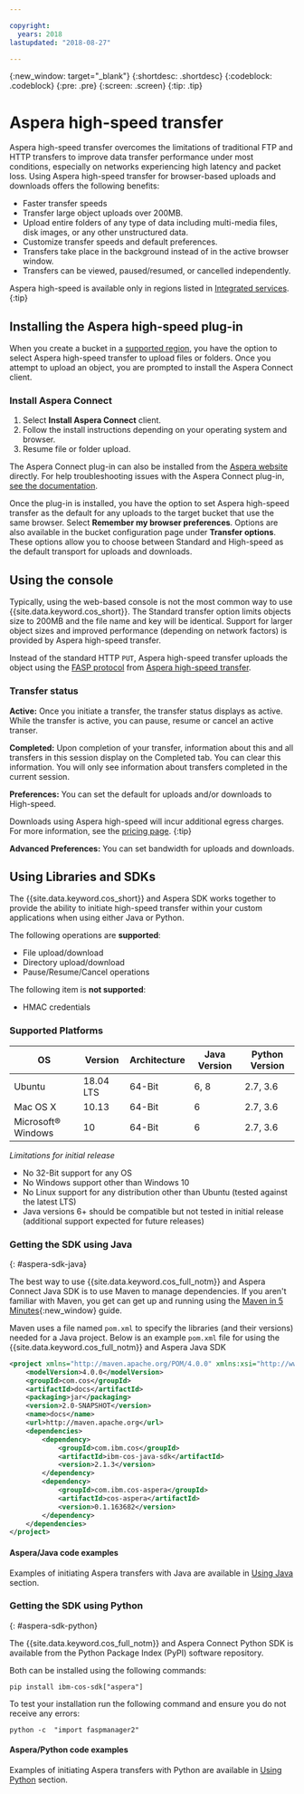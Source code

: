 ```yaml
---

copyright:
  years: 2018
lastupdated: "2018-08-27"

---
```

{:new_window: target="_blank"}
{:shortdesc: .shortdesc}
{:codeblock: .codeblock}
{:pre: .pre}
{:screen: .screen}
{:tip: .tip}

# Aspera high-speed transfer

Aspera high-speed transfer overcomes the limitations of traditional FTP and HTTP transfers to improve data transfer performance under most conditions, especially on networks experiencing high latency and packet loss. Using Aspera high-speed transfer for browser-based uploads and downloads offers the following benefits:

- Faster transfer speeds
- Transfer large object uploads over 200MB.
- Upload entire folders of any type of data including multi-media files, disk images, or any other unstructured data.
- Customize transfer speeds and default preferences.
- Transfers take place in the background instead of in the active browser window.
- Transfers can be viewed, paused/resumed, or cancelled independently.

Aspera high-speed is available only in regions listed in [Integrated services](/docs/services/cloud-object-storage/basics/services.html#service-availability).
{:tip}

## Installing the Aspera high-speed plug-in

When you create a bucket in a [supported region](/docs/services/cloud-object-storage/basics/services.html#service-availability), you have the option to select Aspera high-speed transfer to upload files or folders. Once you attempt to upload an object, you are prompted to install the Aspera Connect client.

### Install Aspera Connect

1. Select **Install Aspera Connect** client.
2. Follow the install instructions depending on your operating system and browser.
3. Resume file or folder upload.

The Aspera Connect plug-in can also be installed from the [Aspera website](http://downloads.asperasoft.com/connect2/) directly. For help troubleshooting issues with the Aspera Connect plug-in, [see the documentation](http://downloads.asperasoft.com/en/documentation/8).

Once the plug-in is installed, you have the option to set Aspera high-speed transfer as the default for any uploads to the target bucket that use the same browser. Select **Remember my browser preferences**. Options are also available in the bucket configuration page under **Transfer options**. These options allow you to choose between Standard and High-speed as the default transport for uploads and downloads.

## Using the console

Typically, using the web-based console is not the most common way to use {{site.data.keyword.cos_short}}. The Standard transfer option limits objects size to 200MB and the file name and key will be identical.  Support for larger object sizes and improved performance (depending on network factors) is provided by Aspera high-speed transfer.

Instead of the standard HTTP `PUT`, Aspera high-speed transfer uploads the object using the [FASP protocol](http://asperasoft.com/technology/transport/fasp/) from [Aspera high-speed transfer](https://www.ibm.com/cloud/high-speed-data-transfer). 
### Transfer status

**Active:** Once you initiate a transfer, the transfer status displays as active. While the transfer is active, you can pause, resume or cancel an active transer. 

**Completed:** Upon completion of your transfer, information about this and all transfers in this session display on the Completed tab. You can clear this information. You will only see information about transfers completed in the current session.

**Preferences:** You can set the default for uploads and/or downloads to High-speed.

Downloads using Aspera high-speed will incur additional egress charges. For more information, see the [pricing page](https://www.ibm.com/cloud-computing/bluemix/pricing-object-storage).
{:tip}

**Advanced Preferences:** You can set bandwidth for uploads and downloads.

## Using Libraries and SDKs

The {{site.data.keyword.cos_short}} and Aspera SDK works together to provide the ability to initiate high-speed transfer within your custom applications when using either Java or Python.

The following operations are **supported**:
* File upload/download
* Directory upload/download
* Pause/Resume/Cancel operations

The following item is **not supported**:
* HMAC credentials

### Supported Platforms

|OS|Version|Architecture|Java Version|Python Version|
|---|---|---|---|---|
|Ubuntu|18.04 LTS|64-Bit|6, 8|2.7, 3.6|
|Mac OS X|10.13|64-Bit|6|2.7, 3.6|
|Microsoft&reg; Windows|10|64-Bit|6|2.7, 3.6|

*Limitations for initial release*
* No 32-Bit support for any OS
* No Windows support other than Windows 10
* No Linux support for any distribution other than Ubuntu (tested against the latest LTS)
* Java versions 6+ should be compatible but not tested in initial release (additional support expected for future releases)

### Getting the SDK using Java
{: #aspera-sdk-java}

The best way to use {{site.data.keyword.cos_full_notm}} and Aspera Connect Java SDK is to use Maven to manage dependencies. If you aren't familiar with Maven, you get can get up and running using the [Maven in 5 Minutes](https://maven.apache.org/guides/getting-started/maven-in-five-minutes.html){:new_window} guide.

Maven uses a file named `pom.xml` to specify the libraries (and their versions) needed for a Java project.  Below is an example `pom.xml` file for using the {{site.data.keyword.cos_full_notm}} and Aspera Java SDK

```xml
<project xmlns="http://maven.apache.org/POM/4.0.0" xmlns:xsi="http://www.w3.org/2001/XMLSchema-instance" xsi:schemaLocation="http://maven.apache.org/POM/4.0.0 http://maven.apache.org/maven-v4_0_0.xsd">
    <modelVersion>4.0.0</modelVersion>
    <groupId>com.cos</groupId>
    <artifactId>docs</artifactId>
    <packaging>jar</packaging>
    <version>2.0-SNAPSHOT</version>
    <name>docs</name>
    <url>http://maven.apache.org</url>
    <dependencies>
        <dependency>
            <groupId>com.ibm.cos</groupId>
            <artifactId>ibm-cos-java-sdk</artifactId>
            <version>2.1.3</version>
        </dependency>
        <dependency>
            <groupId>com.ibm.cos-aspera</groupId>
            <artifactId>cos-aspera</artifactId>
            <version>0.1.163682</version>
        </dependency>
    </dependencies>
</project>
```

#### Aspera/Java code examples

Examples of initiating Aspera transfers with Java are available in [Using Java](/docs/services/cloud-object-storage/libraries/java.html#using-aspera-connect-high-speed-transfer) section.

### Getting the SDK using Python
{: #aspera-sdk-python}

The {{site.data.keyword.cos_full_notm}} and Aspera Connect Python SDK is available from the Python Package Index (PyPI) software repository.  

Both can be installed using the following commands:

```
pip install ibm-cos-sdk["aspera"]
```

To test your installation run the following command and ensure you do not receive any errors:

```
python -c  "import faspmanager2"
```

#### Aspera/Python code examples

Examples of initiating Aspera transfers with Python are available in [Using Python](/docs/services/cloud-object-storage/libraries/python.html#using-aspera-connect-high-speed-transfer) section.